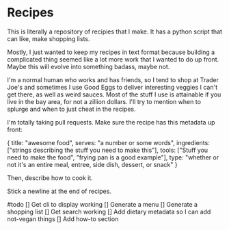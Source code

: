 Recipes
==========

This is literally a repository of recipies that I make. 
It has a python script that can like, make shopping lists.

Mostly, I just wanted to keep my recipes in text format because building a complicated thing seemed like a lot more work that I wanted to do up front. Maybe this will evolve into something badass, maybe not.

I'm a normal human who works and has friends, so I tend to shop at Trader Joe's and sometimes I use Good Eggs to deliver interesting veggies I can't get there, as well as weird sauces. Most of the stuff I use is attainable if you live in the bay area, for not a zillion dollars. I'll try to mention when to splurge and when to just cheat in the recipes. 

I'm totally taking pull requests. Make sure the recipe has this metadata up front:

{
	title: "awesome food",
	serves: "a number or some words",
	ingredients: ["strings describing the stuff you need to make this"],
	tools: ["Stuff you need to make the food", "frying pan is a good example"],
	type: "whether or not it's an entire meal, entree, side dish, dessert, or snack"
} 

Then, describe how to cook it.

Stick a newline at the end of recipes.

#todo
[] Get cli to display working
[] Generate a menu
[] Generate a shopping list
[] Get search working 
[] Add dietary metadata so I can add not-vegan things
[] Add how-to section
